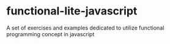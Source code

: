# functional-lite-javascript
A set of exercises and examples dedicated to utilize functional programming concept in javascript
